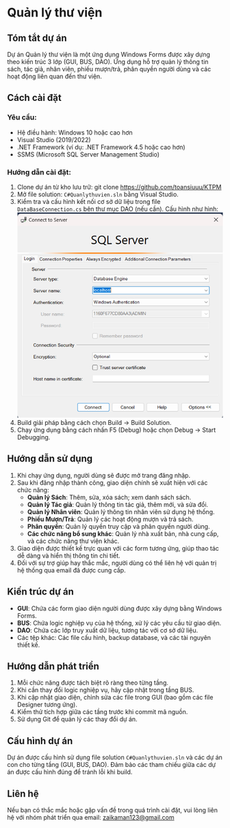 # Quản lý thư viện

## Tóm tắt dự án

Dự án Quản lý thư viện là một ứng dụng Windows Forms được xây dựng theo kiến trúc 3 lớp (GUI, BUS, DAO). Ứng dụng hỗ trợ quản lý thông tin sách, tác giả, nhân viên, phiếu mượn/trả, phân quyền người dùng và các hoạt động liên quan đến thư viện.

## Cách cài đặt

### Yêu cầu:
- Hệ điều hành: Windows 10 hoặc cao hơn
- Visual Studio (2019/2022)
- .NET Framework (ví dụ: .NET Framework 4.5 hoặc cao hơn)
- SSMS (Microsoft SQL Server Management Studio)

### Hướng dẫn cài đặt:
1. Clone dự án từ kho lưu trữ: git clone https://github.com/toansiuuu/KTPM
2. Mở file solution: `C#Quanlythuvien.sln` bằng Visual Studio.
3. Kiểm tra và cấu hình kết nối cơ sở dữ liệu trong file `DataBaseConnection.cs` bên thư mục DAO (nếu cần).
Cấu hình như hình:
![Cấu hình kết nối SQL Server](https://raw.githubusercontent.com/toansiuuu/KTPM/main/images/cauhinh.png)
4. Build giải pháp bằng cách chọn Build -> Build Solution.
5. Chạy ứng dụng bằng cách nhấn F5 (Debug) hoặc chọn Debug -> Start Debugging.

## Hướng dẫn sử dụng

1. Khi chạy ứng dụng, người dùng sẽ được mở trang đăng nhập.
2. Sau khi đăng nhập thành công, giao diện chính sẽ xuất hiện với các chức năng:
   - **Quản lý Sách**: Thêm, sửa, xóa sách; xem danh sách sách.
   - **Quản lý Tác giả**: Quản lý thông tin tác giả, thêm mới, và sửa đổi.
   - **Quản lý Nhân viên**: Quản lý thông tin nhân viên sử dụng hệ thống.
   - **Phiếu Mượn/Trả**: Quản lý các hoạt động mượn và trả sách.
   - **Phân quyền**: Quản lý quyền truy cập và phân quyền người dùng.
   - **Các chức năng bổ sung khác**: Quản lý nhà xuất bản, nhà cung cấp, và các chức năng thư viện khác.
3. Giao diện được thiết kế trực quan với các form tương ứng, giúp thao tác dễ dàng và hiển thị thông tin chi tiết.
4. Đối với sự trợ giúp hay thắc mắc, người dùng có thể liên hệ với quản trị hệ thống qua email đã được cung cấp.

## Kiến trúc dự án

- **GUI**: Chứa các form giao diện người dùng được xây dựng bằng Windows Forms.
- **BUS**: Chứa logic nghiệp vụ của hệ thống, xử lý các yêu cầu từ giao diện.
- **DAO**: Chứa các lớp truy xuất dữ liệu, tương tác với cơ sở dữ liệu.
- Các tệp khác: Các file cấu hình, backup database, và các tài nguyên thiết kế.

## Hướng dẫn phát triển

1. Mỗi chức năng được tách biệt rõ ràng theo từng tầng.
2. Khi cần thay đổi logic nghiệp vụ, hãy cập nhật trong tầng BUS.
3. Khi cập nhật giao diện, chỉnh sửa các file trong GUI (bao gồm các file Designer tương ứng).
4. Kiểm thử tích hợp giữa các tầng trước khi commit mã nguồn.
5. Sử dụng Git để quản lý các thay đổi dự án.

## Cấu hình dự án

Dự án được cấu hình sử dụng file solution `C#Quanlythuvien.sln` và các dự án con cho từng tầng (GUI, BUS, DAO). Đảm bảo các tham chiếu giữa các dự án được cấu hình đúng để tránh lỗi khi build.

## Liên hệ

Nếu bạn có thắc mắc hoặc gặp vấn đề trong quá trình cài đặt, vui lòng liên hệ với nhóm phát triển qua email: zaikaman123@gmail.com 
